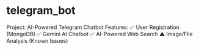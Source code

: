 # telegram_bot
Project: AI-Powered Telegram Chatbot Features: ✅ User Registration (MongoDB) ✅ Gemini AI Chatbot ✅ AI-Powered Web Search ⚠ Image/File Analysis (Known Issues)
